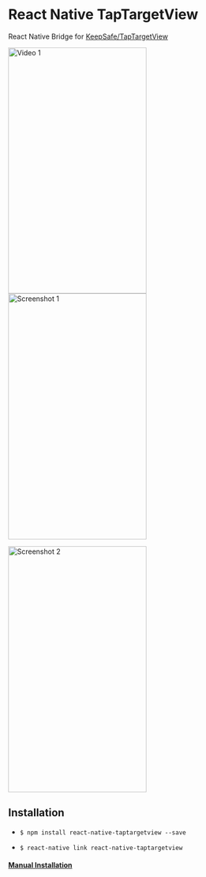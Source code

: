 # React Native TapTargetView
React Native Bridge for [KeepSafe/TapTargetView](https://github.com/KeepSafe/TapTargetView)


<img src="https://github.com/KeepSafe/TapTargetView/blob/master/.github/video.gif" width="280" height="498" alt="Video 1"/>

<img src="https://github.com/KeepSafe/TapTargetView/blob/master/.github/screenshot1.png" width="280" height="498" alt="Screenshot 1"/>

<img src="https://github.com/KeepSafe/TapTargetView/blob/master/.github/screenshot2.png" width="280" height="498" alt="Screenshot 2"/><br/>

## Installation

- `$ npm install react-native-taptargetview --save`

- `$ react-native link react-native-taptargetview`

#### [Manual Installation](./Installation.md)
